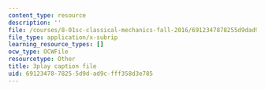```yaml
---
content_type: resource
description: ''
file: /courses/8-01sc-classical-mechanics-fall-2016/6912347878255d9dad9cfff358d3e785_Q3v_2znHCvg.vtt
file_type: application/x-subrip
learning_resource_types: []
ocw_type: OCWFile
resourcetype: Other
title: 3play caption file
uid: 69123478-7825-5d9d-ad9c-fff358d3e785
---
```

